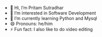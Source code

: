 - 👋 Hi, I’m Pritam Sutradhar
- 👀 I’m interested in Software Development
- 🌱 I’m currently learning Python and Mysql
- 😄 Pronouns: he/him
- ⚡ Fun fact: I also like to do video editing 

<!---
PritamSutradhar123/PritamSutradhar123 is a ✨ special ✨ repository because its `README.md` (this file) appears on your GitHub profile.
You can click the Preview link to take a look at your changes.
--->
